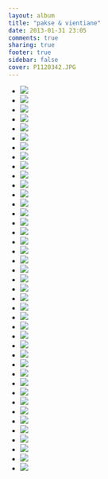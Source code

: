 ```yaml
---
layout: album
title: "pakse & vientiane"
date: 2013-01-31 23:05
comments: true
sharing: true
footer: true
sidebar: false
cover: P1120342.JPG
---
```

<div>
<ul class="album-thumbs">
<li>
<a class="fancybox" rel="group" href="//static.robinclowers.com:80/pakse & vientiane/P1120330.JPG"><img src="//static.robinclowers.com:80/pakse & vientiane/thumbs/P1120330.JPG"></img></a>
</li>
<li>
<a class="fancybox" rel="group" href="//static.robinclowers.com:80/pakse & vientiane/P1120331.JPG"><img src="//static.robinclowers.com:80/pakse & vientiane/thumbs/P1120331.JPG"></img></a>
</li>
<li>
<a class="fancybox" rel="group" href="//static.robinclowers.com:80/pakse & vientiane/P1120333.JPG"><img src="//static.robinclowers.com:80/pakse & vientiane/thumbs/P1120333.JPG"></img></a>
</li>
<li>
<a class="fancybox" rel="group" href="//static.robinclowers.com:80/pakse & vientiane/P1120334.JPG"><img src="//static.robinclowers.com:80/pakse & vientiane/thumbs/P1120334.JPG"></img></a>
</li>
<li>
<a class="fancybox" rel="group" href="//static.robinclowers.com:80/pakse & vientiane/P1120335.JPG"><img src="//static.robinclowers.com:80/pakse & vientiane/thumbs/P1120335.JPG"></img></a>
</li>
<li>
<a class="fancybox" rel="group" href="//static.robinclowers.com:80/pakse & vientiane/P1120336.JPG"><img src="//static.robinclowers.com:80/pakse & vientiane/thumbs/P1120336.JPG"></img></a>
</li>
<li>
<a class="fancybox" rel="group" href="//static.robinclowers.com:80/pakse & vientiane/P1120337.JPG"><img src="//static.robinclowers.com:80/pakse & vientiane/thumbs/P1120337.JPG"></img></a>
</li>
<li>
<a class="fancybox" rel="group" href="//static.robinclowers.com:80/pakse & vientiane/P1120338.JPG"><img src="//static.robinclowers.com:80/pakse & vientiane/thumbs/P1120338.JPG"></img></a>
</li>
<li>
<a class="fancybox" rel="group" href="//static.robinclowers.com:80/pakse & vientiane/P1120339.JPG"><img src="//static.robinclowers.com:80/pakse & vientiane/thumbs/P1120339.JPG"></img></a>
</li>
<li>
<a class="fancybox" rel="group" href="//static.robinclowers.com:80/pakse & vientiane/P1120340.JPG"><img src="//static.robinclowers.com:80/pakse & vientiane/thumbs/P1120340.JPG"></img></a>
</li>
<li>
<a class="fancybox" rel="group" href="//static.robinclowers.com:80/pakse & vientiane/P1120341.JPG"><img src="//static.robinclowers.com:80/pakse & vientiane/thumbs/P1120341.JPG"></img></a>
</li>
<li>
<a class="fancybox" rel="group" href="//static.robinclowers.com:80/pakse & vientiane/P1120342.JPG"><img src="//static.robinclowers.com:80/pakse & vientiane/thumbs/P1120342.JPG"></img></a>
</li>
<li>
<a class="fancybox" rel="group" href="//static.robinclowers.com:80/pakse & vientiane/P1120343.JPG"><img src="//static.robinclowers.com:80/pakse & vientiane/thumbs/P1120343.JPG"></img></a>
</li>
<li>
<a class="fancybox" rel="group" href="//static.robinclowers.com:80/pakse & vientiane/P1120344.JPG"><img src="//static.robinclowers.com:80/pakse & vientiane/thumbs/P1120344.JPG"></img></a>
</li>
<li>
<a class="fancybox" rel="group" href="//static.robinclowers.com:80/pakse & vientiane/P1120345.JPG"><img src="//static.robinclowers.com:80/pakse & vientiane/thumbs/P1120345.JPG"></img></a>
</li>
<li>
<a class="fancybox" rel="group" href="//static.robinclowers.com:80/pakse & vientiane/P1120346.JPG"><img src="//static.robinclowers.com:80/pakse & vientiane/thumbs/P1120346.JPG"></img></a>
</li>
<li>
<a class="fancybox" rel="group" href="//static.robinclowers.com:80/pakse & vientiane/P1120347.JPG"><img src="//static.robinclowers.com:80/pakse & vientiane/thumbs/P1120347.JPG"></img></a>
</li>
<li>
<a class="fancybox" rel="group" href="//static.robinclowers.com:80/pakse & vientiane/P1120348.JPG"><img src="//static.robinclowers.com:80/pakse & vientiane/thumbs/P1120348.JPG"></img></a>
</li>
<li>
<a class="fancybox" rel="group" href="//static.robinclowers.com:80/pakse & vientiane/P1120349.JPG"><img src="//static.robinclowers.com:80/pakse & vientiane/thumbs/P1120349.JPG"></img></a>
</li>
<li>
<a class="fancybox" rel="group" href="//static.robinclowers.com:80/pakse & vientiane/P1120350.JPG"><img src="//static.robinclowers.com:80/pakse & vientiane/thumbs/P1120350.JPG"></img></a>
</li>
<li>
<a class="fancybox" rel="group" href="//static.robinclowers.com:80/pakse & vientiane/P1120351.JPG"><img src="//static.robinclowers.com:80/pakse & vientiane/thumbs/P1120351.JPG"></img></a>
</li>
<li>
<a class="fancybox" rel="group" href="//static.robinclowers.com:80/pakse & vientiane/P1120352.JPG"><img src="//static.robinclowers.com:80/pakse & vientiane/thumbs/P1120352.JPG"></img></a>
</li>
<li>
<a class="fancybox" rel="group" href="//static.robinclowers.com:80/pakse & vientiane/P1120353.JPG"><img src="//static.robinclowers.com:80/pakse & vientiane/thumbs/P1120353.JPG"></img></a>
</li>
<li>
<a class="fancybox" rel="group" href="//static.robinclowers.com:80/pakse & vientiane/P1120354.JPG"><img src="//static.robinclowers.com:80/pakse & vientiane/thumbs/P1120354.JPG"></img></a>
</li>
<li>
<a class="fancybox" rel="group" href="//static.robinclowers.com:80/pakse & vientiane/P1120355.JPG"><img src="//static.robinclowers.com:80/pakse & vientiane/thumbs/P1120355.JPG"></img></a>
</li>
<li>
<a class="fancybox" rel="group" href="//static.robinclowers.com:80/pakse & vientiane/P1120356.JPG"><img src="//static.robinclowers.com:80/pakse & vientiane/thumbs/P1120356.JPG"></img></a>
</li>
<li>
<a class="fancybox" rel="group" href="//static.robinclowers.com:80/pakse & vientiane/P1120357.JPG"><img src="//static.robinclowers.com:80/pakse & vientiane/thumbs/P1120357.JPG"></img></a>
</li>
<li>
<a class="fancybox" rel="group" href="//static.robinclowers.com:80/pakse & vientiane/P1120358.JPG"><img src="//static.robinclowers.com:80/pakse & vientiane/thumbs/P1120358.JPG"></img></a>
</li>
<li>
<a class="fancybox" rel="group" href="//static.robinclowers.com:80/pakse & vientiane/P1120359.JPG"><img src="//static.robinclowers.com:80/pakse & vientiane/thumbs/P1120359.JPG"></img></a>
</li>
<li>
<a class="fancybox" rel="group" href="//static.robinclowers.com:80/pakse & vientiane/P1120360.JPG"><img src="//static.robinclowers.com:80/pakse & vientiane/thumbs/P1120360.JPG"></img></a>
</li>
<li>
<a class="fancybox" rel="group" href="//static.robinclowers.com:80/pakse & vientiane/P1120361.JPG"><img src="//static.robinclowers.com:80/pakse & vientiane/thumbs/P1120361.JPG"></img></a>
</li>
<li>
<a class="fancybox" rel="group" href="//static.robinclowers.com:80/pakse & vientiane/P1120362.JPG"><img src="//static.robinclowers.com:80/pakse & vientiane/thumbs/P1120362.JPG"></img></a>
</li>
<li>
<a class="fancybox" rel="group" href="//static.robinclowers.com:80/pakse & vientiane/P1120363.JPG"><img src="//static.robinclowers.com:80/pakse & vientiane/thumbs/P1120363.JPG"></img></a>
</li>
<li>
<a class="fancybox" rel="group" href="//static.robinclowers.com:80/pakse & vientiane/P1120364.JPG"><img src="//static.robinclowers.com:80/pakse & vientiane/thumbs/P1120364.JPG"></img></a>
</li>
<li>
<a class="fancybox" rel="group" href="//static.robinclowers.com:80/pakse & vientiane/P1120365.JPG"><img src="//static.robinclowers.com:80/pakse & vientiane/thumbs/P1120365.JPG"></img></a>
</li>
<li>
<a class="fancybox" rel="group" href="//static.robinclowers.com:80/pakse & vientiane/P1120366.JPG"><img src="//static.robinclowers.com:80/pakse & vientiane/thumbs/P1120366.JPG"></img></a>
</li>
<li>
<a class="fancybox" rel="group" href="//static.robinclowers.com:80/pakse & vientiane/P1120367.JPG"><img src="//static.robinclowers.com:80/pakse & vientiane/thumbs/P1120367.JPG"></img></a>
</li>
<li>
<a class="fancybox" rel="group" href="//static.robinclowers.com:80/pakse & vientiane/P1120368.JPG"><img src="//static.robinclowers.com:80/pakse & vientiane/thumbs/P1120368.JPG"></img></a>
</li>
<li>
<a class="fancybox" rel="group" href="//static.robinclowers.com:80/pakse & vientiane/P1120369.JPG"><img src="//static.robinclowers.com:80/pakse & vientiane/thumbs/P1120369.JPG"></img></a>
</li>
<li>
<a class="fancybox" rel="group" href="//static.robinclowers.com:80/pakse & vientiane/P1120370.JPG"><img src="//static.robinclowers.com:80/pakse & vientiane/thumbs/P1120370.JPG"></img></a>
</li>
<li>
<a class="fancybox" rel="group" href="//static.robinclowers.com:80/pakse & vientiane/P1120371.JPG"><img src="//static.robinclowers.com:80/pakse & vientiane/thumbs/P1120371.JPG"></img></a>
</li>
</ul>
</div>
